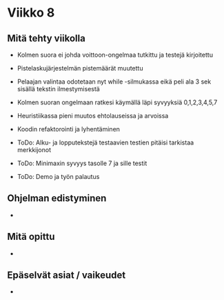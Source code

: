 # Viikko 8

## Mitä tehty viikolla
* Kolmen suora ei johda voittoon-ongelmaa tutkittu ja testejä kirjoitettu
* Pistelaskujärjestelmän pistemäärät muutettu
* Pelaajan valintaa odotetaan nyt while -silmukassa eikä peli ala 3 sek sisällä tekstin ilmestymisestä
* Kolmen suoran ongelmaan ratkesi käymällä läpi syvyyksiä 0,1,2,3,4,5,7
* Heuristiikassa pieni muutos ehtolauseissa ja arvoissa
* Koodin refaktorointi ja lyhentäminen

* ToDo: Alku- ja lopputekstejä testaavien testien pitäisi tarkistaa merkkijonot
* ToDo: Minimaxin syvyys tasolle 7 ja sille testit
* ToDo: Demo ja työn palautus

## Ohjelman edistyminen
* 

## Mitä opittu
* 

## Epäselvät asiat / vaikeudet
* 
